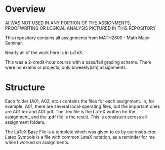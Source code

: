 # Overview

AI WAS NOT USED IN ANY PORTION OF THE ASSIGNMENTS, PROOFWRITING OR LOGICAL ANALYSIS PICTURED IN THIS REPOSITORY

This repository contains all assignments from MATH2800 - Math Major Seminar.

Nearly all of the work here is in LaTeX.

This was a 2-credit-hour course with a pass/fail grading scheme. There were no exams or projects, only biweekly(ish) assignments.


# Structure

Each folder (A01, A02, etc.) contains the files for each assignment. In, for example, A01, there are several local-operating files, but the important ones are A01.tex and A01.pdf. The .tex file is the LaTeX written for the assignment, and the .pdf file is the result. This is consistent across all assignment folders.

The LaTeX Base File is a template which was given to us by our insctuctor.
Latex Symbols is a file with common LateX notation, as a reminder for me while I worked on assignments.

